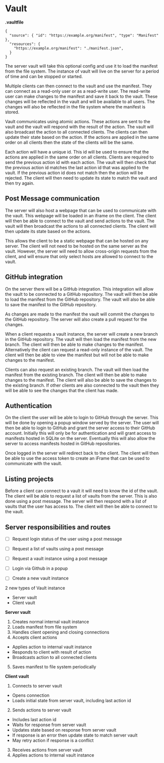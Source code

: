 # Vault



**.vaultfile**
```
{
  "source": { "id": "https://example.org/manifest", "type": "Manifest" },
  "resources": {
    "https://example.org/manifest": "./manifest.json",
  }
}
```


The server vault will take this optional config and use it to load the manifest from the file system. The instance of
vault will live on the server for a period of time and can be stopped or started.

Multiple clients can then connect to the vault and use the manifest. They can connect as a read-only user or as a
read-write user. The read-write user can make changes to the manifest and save it back to the vault. These changes will
be reflected in the vault and will be available to all users. The changes will also be reflected in the file system
where the manifest is stored.

Vault communicates using atomic actions. These actions are sent to the vault and the vault will respond with the result
of the action. The vault will also broadcast the action to all connected clients. The clients can then update their
state based on the action. If the actions are applied in the same order on all clients then the state of the clients
will be the same.

Each action will have a unique id. This id will be used to ensure that the actions are applied in the same order on all
clients. Clients are required to send the previous action id with each action. The vault will then check that the
previous action id matches the last action id that was applied to the vault. If the previous action id does not match
then the action will be rejected. The client will then need to update its state to match the vault and then try again.

## Post Message communication

The server will also host a webpage that can be used to communicate with the vault. This webpage will be loaded in an
iframe on the client. The client will then be able to connect to the vault and send actions to the vault. The vault
will then broadcast the actions to all connected clients. The client will then update its state based on the actions.

This allows the client to be a static webpage that can be hosted on any server. The client will not need to be hosted
on the same server as the vault. However, the server will need to allow cross-origin requests from the client, and will
ensure that only select hosts are allowed to connect to the vault.

## GitHub integration

On the server there will be a GitHub integration. This integration will allow the vault to be connected to a GitHub
repository. The vault will then be able to load the manifest from the GitHub repository. The vault will also be able
to save the manifest to the GitHub repository.

As changes are made to the manifest the vault will commit the changes to the GitHub repository. The server will also
create a pull request for the changes.

When a client requests a vault instance, the server will create a new branch in the GitHub repository. The vault will
then load the manifest from the new branch. The client will then be able to make changes to the manifest. Alternatively
the client can request a read-only instance of the vault. The client will then be able to view the manifest but will
not be able to make changes to the manifest.

Clients can also request an existing branch. The vault will then load the manifest from the existing branch. The client
will then be able to make changes to the manifest. The client will also be able to save the changes to the existing
branch. If other clients are also connected to the vault then they will be able to see the changes that the client has
made.

## Authentication

On the client the user will be able to login to GitHub through the server. This will be done by opening a popup window served by the  server. The user will then be able to login to GitHub and grant the server access to their GitHub account.
Initially this will only be for authentication and will grant access to manifests hosted in SQLite on the server. Eventually
this will also allow the server to access manifests hosted in GitHub repositories.

Once logged in the server will redirect back to the client. The client will then be able to use the access token to
create an iFrame that can be used to communicate with the vault.

## Listing projects

Before a client can connect to a vault it will need to know the id of the vault. The client will be able to request a
list of vaults from the server. This is also done using a post message. The server will then respond with a list of
vaults that the user has access to. The client will then be able to connect to the vault.


## Server responsibilities and routes

- [ ] Request login status of the user using a post message
- [ ] Request a list of vaults using a post message
- [ ] Request a vault instance using a post message
- [ ] Login via Github in a popup
- [ ] Create a new vault instance


2 new types of Vault instance

- Server vault
- Client vault

**Server vault**
1. Creates normal internal vault instance
2. Loads manifest from file system
3. Handles client opening and closing connections
4. Accepts client actions
  - Applies action to internal vault instance
  - Responds to client with result of action
  - Broadcasts action to all connected clients
5. Saves manifest to file system periodically


**Client vault**
1. Connects to server vault
  - Opens connection
  - Loads initial state from server vault, including last action id
2. Sends actions to server vault
  - Includes last action id
  - Waits for response from server vault
  - Updates state based on response from server vault
  - If response is an error then update state to match server vault
  - May retry action if response is a conflict
3. Receives actions from server vault
4. Applies actions to internal vault instance

